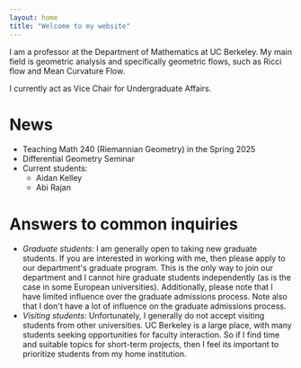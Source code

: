 ```yaml
---
layout: home
title: "Welcome to my website"
---
```


I am a professor at the Department of Mathematics at UC Berkeley.
My main field is geometric analysis and specifically geometric flows, such as Ricci flow and Mean Curvature Flow.

I currently act as Vice Chair for Undergraduate Affairs.

# News
* Teaching Math 240 (Riemannian Geometry) in the Spring 2025
* Differential Geometry Seminar
* Current students:
  * Aidan Kelley
  * Abi Rajan
 
 # Answers to common inquiries
 * _Graduate students:_ I am generally open to taking new graduate students. If you are interested in working with me, then please apply to our department's graduate program. This is the only way to join our department and I cannot hire graduate students independently (as is the case in some European universities). Additionally, please note that I have limited influence over the graduate admissions process. Note also that I don't have a lot of influence on the graduate admissions process.
 * _Visiting students:_ Unfortunately, I generally do not accept visiting students from other universities. UC Berkeley is a large place, with many students seeking opportunities for faculty interaction. So if I find time and suitable topics for short-term projects, then I feel its important to prioritize students from my home institution.
